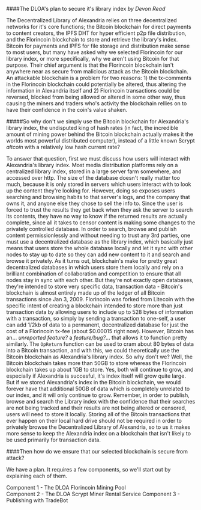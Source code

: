 ####The DLOA's plan to secure it's library index
*by Devon Read*  

The Decentralized Library of Alexandria relies on three decentralized networks for it's core functions; the Bitcoin blockchain for direct payments to content creators, the IPFS DHT for hyper efficient p2p file distribution, and the Florincoin blockchain to store and retrieve the library's index. Bitcoin for payments and IPFS for file storage and distribution make sense to most users, but many have asked why we selected Florincoin for our library index, or more specifically, why we aren't using Bitcoin for that purpose. Their chief argument is that the Florincoin blockchain isn't anywhere near as secure from malicious attack as the Bitcoin blockchain. An attackable blockchain is a problem for two reasons: 1) the tx-comments in the Florincoin blockchain could potentially be altered, thus altering the information in Alexandria itself and 2) Florincoin transactions could be reversed, blocked from being allowed or altered in some other way, thus causing the miners and traders who's activity the blockchain rellies on to have their confidence in the coin's value shaken. 

#####So why don't we simply use the Bitcoin blockchain for Alexandria's library index, the undisputed king of hash rates (in fact, the incredible amount of mining power behind the Bitcoin blockchain actually makes it the worlds most powerful distributed computer), instead of a little known Scrypt *altcoin* with a relatively low hash current rate?   

To answer that question, first we must discuss how users will interact with Alexandria's library index. Most media distribution platforms rely on a centralized library index, stored in a large server farm somewhere, and accessed over http. The size of the database doesn't really matter too much, because it is only stored in servers which users interact with to look up the content they're looking for. However, doing so exposes users searching and browsing habits to that server's logs, and the company that owns it, and anyone else they chose to sell the info to. Since the user is forced to trust the results they get back when they ask the server to search its contents, they have no way to know if the returned results are actually complete, since all it takes to censor content is making some changes to the privately controlled database. In order to search, browse and publish content permissionlessly and without needing to trust any 3rd parties, one must use a decentralized database as the library index, which basically just means that users store the whole database locally and let it sync with other nodes to stay up to date so they can add new content to it and search and browse it privately. As it turns out, blockchain's make for pretty great decentralized databases in which users store them locally and rely on a brilliant combination of collaboration and competition to ensure that all nodes stay in sync with each other. But they're not exactly open databases, they're intended to store very specific data, transaction data - Bitcoin's blockchain is almost entirely made up of the ledger of all Bitcoin transactions since Jan 3, 2009. Florincoin was forked from Litecoin with the specific intent of creating a blockchain intended to store more than just transaction data by allowing users to include up to 528 bytes of information with a transaction, so simply by sending a transaction to one-self, a user can add 1/2kb of data to a permanent, decentralized database for just the cost of a Florincoin tx-fee (about $0.00015 right now).  However, Bitcoin has an... *unreported feature?* a *feature/bug?*... that allows it to function pretty similarly. The `OpReturn` function can be used to cram about 80 bytes of data into a Bitcoin transaction, and with this, we could theoretically use the Bitcoin blockchain as Alexandria's library index. So why don't we? Well, the Bitcoin blockchain takes more than 50GB to store whereas the Florincoin blockchain takes up about 1GB to store. Yes, both will continue to grow, and especially if Alexandria is succesful, it's index itself will grow quite large. But if we stored Alexandria's index in the Bitcoin blockchain, we would forever have that additional 50GB of data which is completely unrelated to our index, and it will only continue to grow. Remember, in order to publish, browse and search the Library index with the confidence that their searches are not being tracked and their results are not being altered or censored, users will need to store it locally. Storing all of the Bitcoin transactions that ever happen on their local hard drive should not be required in order to privately browse the Decentralized Library of Alexandria, so to us it makes more sense to keep the Alexandria index on a blockchain that isn't likely to be used primarily for transaction data.   

####Then how do we ensure that our selected blockchain is secure from attack?   

We have a plan. It requires a few components, so we'll start out by explaining each of them.  

Component 1 - The DLOA Florincoin Mining Pool  
Component 2 - The DLOA Scrypt Miner Rental Service
Component 3 - Publishing with TradeBot
